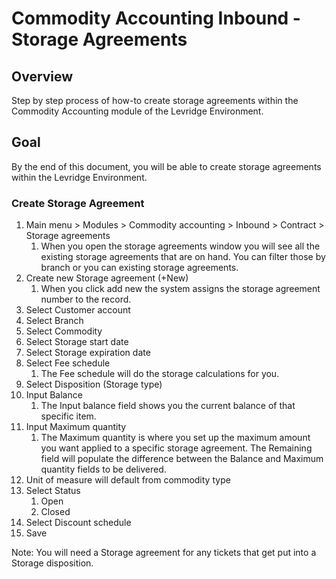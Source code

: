 ﻿# Commodity Accounting Inbound - Storage Agreements

## Overview
Step by step process of how-to create storage agreements within the Commodity Accounting module of the Levridge Environment. 

## Goal
By the end of this document, you will be able to create storage agreements within the Levridge Environment.

### Create Storage Agreement

1.	Main menu > Modules > Commodity accounting > Inbound > Contract > Storage agreements
    1. When you open the storage agreements window you will see all the existing storage agreements that are on hand. You can filter those by branch or you can existing storage agreements.
2.	Create new Storage agreement (+New)
    1. When you click add new the system assigns the storage agreement number to the record.
3.	Select Customer account
4.	Select Branch
5.	Select Commodity 
6.	Select Storage start date
7.	Select Storage expiration date
8.	Select Fee schedule 
    1. The Fee schedule will do the storage calculations for you.
9.	Select Disposition (Storage type)
10.	Input Balance
    1. The Input balance field shows you the current balance of that specific item.
11.	Input Maximum quantity 
    1. The Maximum quantity is where you set up the maximum amount you want applied to a specific storage agreement. The Remaining field will populate the difference between the Balance and Maximum quantity fields to be delivered.
12.	Unit of measure will default from commodity type
13.	Select Status
    1. Open
    2. Closed 
14.	Select Discount schedule 
15.	Save 

Note: You will need a Storage agreement for any tickets that get put into a Storage disposition. 










